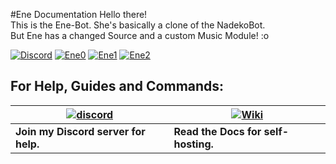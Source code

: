 #Ene Documentation
Hello there!  
This is the Ene-Bot. She's basically a clone of the NadekoBot.   
But Ene has a changed Source and a custom Music Module! :o  

[![Discord](https://discordapp.com/api/guilds/463800693287944212/widget.png)](http://gremagol.com/discord)
[![Ene0](https://i.imgur.com/fFdUmKD.png)](http://gremagol.com/discord)
[![Ene1](https://i.imgur.com/opqiNVO.png)](http://gremagol.com/inv-ene)
[![Ene2](https://i.imgur.com/1XfvrNL.png)](http://gremagol.com/discord)

## For Help, Guides and Commands:

| [![discord](http://i.imgur.com/Cz1RWW6.png)](http://gremagol.com/discord) | [![Wiki](http://i.imgur.com/e8eaWS3.png)](http://enecmdlist.readthedocs.io/en/latest/) |
| --- | --- |
| **Join my Discord server for help.** | **Read the Docs for self-hosting.** |